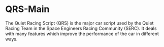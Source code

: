 # QRS-Main
The Quiet Racing Script (QRS) is the major car script used by the Quiet Racing Team in the Space Engineers Racing Community (SERC). It deals with many features which improve the performance of the car in different ways.
